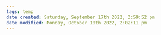 ```yaml
---
tags: temp
date created: Saturday, September 17th 2022, 3:59:52 pm
date modified: Monday, October 10th 2022, 2:02:11 pm
---
```




